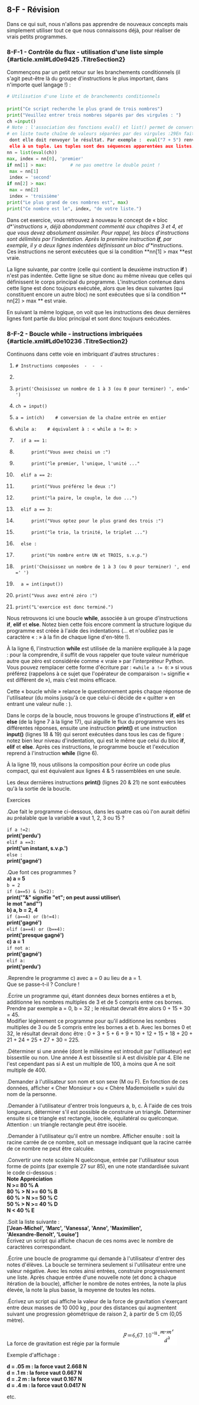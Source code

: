 ## 8-F - Révision

Dans ce qui suit, nous n'allons pas apprendre de nouveaux concepts mais
simplement utiliser tout ce que nous connaissons déjà, pour réaliser de
vrais petits programmes.

### 8-F-1 - Contrôle du flux - utilisation d'une liste simple {#article.xml#Ld0e9425 .TitreSection2}

Commençons par un petit retour sur les branchements conditionnels (il
s'agit peut-être là du groupe d'instructions le plus important, dans
n'importe quel langage !) :



```python
# Utilisation d'une liste et de branchements conditionnels
 
print("Ce script recherche le plus grand de trois nombres")
print("Veuillez entrer trois nombres séparés par des virgules : ")
ch =input()
# Note : l'association des fonctions eval() et list() permet de convertir
# en liste toute chaîne de valeurs séparées par des virgules :29En fait, la fonction eval() évalue le contenu de la chaîne fournie en argument comme étant une expression Python
 dont elle doit renvoyer le résultat. Par exemple :  eval("7 + 5") renvoie l'entier 12. Si on lui fournit une chaîne de valeurs séparées par des virgules, cela correspond pour
 elle à un tuple. Les tuples sont des séquences apparentées aux listes. Ils seront abordés au chapitre 10 (cf. page 199).
nn = list(eval(ch))
max, index = nn[0], 'premier'
if nn[1] > max: 	    # ne pas omettre le double point !
 max = nn[1]
 index = 'second'
if nn[2] > max:
 max = nn[2]
 index = 'troisième'
print("Le plus grand de ces nombres est", max)
print("Ce nombre est le", index, "de votre liste.")
```



Dans cet exercice, vous retrouvez à nouveau le concept de « bloc
d*'*instructions », déjà abondamment commenté aux chapitres 3 et 4, et
que vous devez absolument assimiler. Pour rappel, les blocs
d*'*instructions sont délimités par *l'indentation*. Après la première
instruction **if**, par exemple, il y a deux lignes indentées
définissant un bloc d*'*instructions. Ces instructions ne seront
exécutées que si la condition **nn[1] \>
max **est vraie.

La ligne suivante, par contre (celle qui contient la deuxième
instruction **if** ) n'est pas indentée. Cette ligne se situe donc au
même niveau que celles qui définissent le corps principal du programme.
L'instruction contenue dans cette ligne est donc toujours exécutée,
alors que les deux suivantes (qui constituent encore un autre bloc) ne
sont exécutées que si la condition **
nn[2] \> max ** est vraie.

En suivant la même logique, on voit que les instructions des deux
dernières lignes font partie du bloc principal et sont donc toujours
exécutées.

### 8-F-2 - Boucle while - instructions imbriquées {#article.xml#Ld0e10236 .TitreSection2}

Continuons dans cette voie en imbriquant d'autres structures :



1.  ``` {.LignePreCode}
    # Instructions composées  -  -  -  
    ```

2.  ``` {.LignePreCode}
      
    ```

3.  ``` {.LignePreCode}
    print('Choisissez un nombre de 1 à 3 (ou 0 pour terminer) ', end=' ') 
    ```

4.  ``` {.LignePreCode}
    ch = input() 
    ```

5.  ``` {.LignePreCode}
    a = int(ch)	   # conversion de la chaîne entrée en entier 
    ```

6.  ``` {.LignePreCode}
    while a:	# équivalent à : < while a != 0: > 
    ```

7.  ``` {.LignePreCode}
      if a == 1: 
    ```

8.  ``` {.LignePreCode}
          print("Vous avez choisi un :") 
    ```

9.  ``` {.LignePreCode}
          print("le premier, l'unique, l'unité ..." 
    ```

10. ``` {.LignePreCode}
      elif a == 2: 
    ```

11. ``` {.LignePreCode}
          print("Vous préférez le deux :") 
    ```

12. ``` {.LignePreCode}
          print("la paire, le couple, le duo ...") 
    ```

13. ``` {.LignePreCode}
      elif a == 3: 
    ```

14. ``` {.LignePreCode}
          print("Vous optez pour le plus grand des trois :") 
    ```

15. ``` {.LignePreCode}
          print("le trio, la trinité, le triplet ...") 
    ```

16. ``` {.LignePreCode}
      else : 
    ```

17. ``` {.LignePreCode}
          print("Un nombre entre UN et TROIS, s.v.p.") 
    ```

18. ``` {.LignePreCode}
      print('Choisissez un nombre de 1 à 3 (ou 0 pour terminer) ', end =' ') 
    ```

19. ``` {.LignePreCode}
      a = int(input()) 
    ```

20. ``` {.LignePreCode}
    print("Vous avez entré zéro :") 
    ```

21. ``` {.LignePreCode}
    print("L'exercice est donc terminé.") 
    ```



Nous retrouvons ici une boucle **while**, associée à un groupe
d'instructions **if**, **elif** et **else**. Notez bien cette fois
encore comment la structure logique du programme est créée à l'aide des
indentations (... et n'oubliez pas le caractère « : » à la fin de chaque
ligne d'en-tête !).

À la ligne 6, l'instruction **while** est utilisée de la manière
expliquée à la page : pour la comprendre, il suffit de vous rappeler que
toute valeur numérique autre que zéro est considérée comme « vraie » par
l'interpréteur Python. Vous pouvez remplacer cette forme d'écriture par
: «` while a != 0 `: » si vous
préférez (rappelons à ce sujet que l'opérateur de comparaison `!=` signifie « est différent de »), mais
c'est moins efficace.

Cette « boucle while » relance le questionnement après chaque réponse de
l'utilisateur (du moins jusqu'à ce que celui-ci décide de « quitter » en
entrant une valeur nulle : ).

Dans le corps de la boucle, nous trouvons le groupe d'instructions
**if**, **elif** et **else** (de la ligne 7 à la ligne 17), qui aiguille
le flux du programme vers les différentes réponses, ensuite une
instruction **print()** et une instruction **input()** (lignes 18 & 19)
qui seront exécutées dans tous les cas de figure : notez bien leur
niveau d'indentation, qui est le même que celui du bloc **if**, **elif**
et **else**. Après ces instructions, le programme boucle et l'exécution
reprend à l'instruction **while** (ligne 6).

À la ligne 19, nous utilisons la composition pour écrire un code plus
compact, qui est équivalent aux lignes 4 & 5 rassemblées en une seule.

Les deux dernières instructions **print()** (lignes 20 & 21) ne sont
exécutées qu'à la sortie de la boucle.

Exercices

.Que fait le programme ci-dessous, dans les quatre cas où l'on aurait
défini au préalable que la variable **a** vaut 1, 2, 3 ou 15 ?

`if a !=2:`\
**print('perdu')**\
`elif a ==3:`\
**print('un instant,
s.v.p.')**\
`else :`\
**print('gagné')**

.Que font ces programmes ?\
**a) a
= 5**\
`b = 2`\
`if (a==5) & (b<2):`\
**print('"&" signifie
"et"; on peut aussi utiliser\\**\
**le mot "and"')**\
**b) a,
b = 2, 4**\
`if (a==4) or (b!=4):`\
**print('gagné')**\
`elif (a==4) or (b==4):`\
**print('presque
gagné')**\
**c) a
= 1**\
`if not a:`\
**print('gagné')**\
`elif a:`\
**print('perdu')**

.Reprendre le programme c) avec a = 0 au lieu de a = 1.\
 Que se passe-t-il ? Conclure !

.Écrire un programme qui, étant données deux bornes entières a et b,
additionne les nombres multiples de 3 et de 5 compris entre ces bornes.
Prendre par exemple a = 0, b = 32 ; le résultat devrait être alors 0 +
15 + 30 = 45.\
 Modifier légèrement ce programme pour qu'il additionne les nombres
multiples de 3 ou de 5 compris entre les bornes a et b. Avec les bornes
0 et 32, le résultat devrait donc être : 0 + 3 + 5 + 6 + 9 + 10 + 12 +
15 + 18 + 20 + 21 + 24 + 25 + 27 + 30 = 225.

.Déterminer si une année (dont le millésime est introduit par
l'utilisateur) est bissextile ou non. Une année A est bissextile si A
est divisible par 4. Elle ne l'est cependant pas si A est un multiple de
100, à moins que A ne soit multiple de 400.

.Demander à l'utilisateur son nom et son sexe (M ou F). En fonction de
ces données, afficher « Cher Monsieur » ou « Chère Mademoiselle » suivi
du nom de la personne.

.Demander à l'utilisateur d'entrer trois longueurs a, b, c. À l'aide de
ces trois longueurs, déterminer s'il est possible de construire un
triangle. Déterminer ensuite si ce triangle est rectangle, isocèle,
équilatéral ou quelconque. Attention : un triangle rectangle peut être
isocèle.

.Demander à l'utilisateur qu'il entre un nombre. Afficher ensuite : soit
la racine carrée de ce nombre, soit un message indiquant que la racine
carrée de ce nombre ne peut être calculée.

.Convertir une note scolaire N quelconque, entrée par l'utilisateur sous
forme de points (par exemple 27 sur 85), en une note standardisée
suivant le code ci-dessous :\
**Note Appréciation**\
**N \>= 80 % A**\
**80 % \> N \>= 60 % B**\
**60 % \> N \>= 50 % C**\
**50 % \> N \>= 40 % D**\
**N \< 40 % E**

.Soit la liste suivante :\
**['Jean-Michel',
'Marc',
'Vanessa',
'Anne',
'Maximilien',**\
**'Alexandre-Benoît',
'Louise']**\
 Écrivez un script qui affiche chacun de ces noms avec le nombre de
caractères correspondant.

.Écrire une boucle de programme qui demande à l'utilisateur d'entrer des
notes d'élèves. La boucle se terminera seulement si l'utilisateur entre
une valeur négative. Avec les notes ainsi entrées, construire
progressivement une liste. Après chaque entrée d'une nouvelle note (et
donc à chaque itération de la boucle), afficher le nombre de notes
entrées, la note la plus élevée, la note la plus basse, la moyenne de
toutes les notes.

.Écrivez un script qui affiche la valeur de la force de gravitation
s'exerçant entre deux masses de 10 000 kg , pour des distances qui
augmentent suivant une progression géométrique de raison 2, à partir de
5 cm (0,05 mètre).

La force de gravitation est régie par la formule
![](images/formule04.png)

Exemple d'affichage :

**d = .05 m : la force vaut 2.668 N**\
**d = .1 m : la force
vaut 0.667 N**\
**d = .2 m : la force
vaut 0.167 N**\
**d = .4 m : la force
vaut 0.0417 N**

etc.

